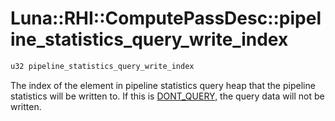 # Luna::RHI::ComputePassDesc::pipeline_statistics_query_write_index

```c++
u32 pipeline_statistics_query_write_index
```

The index of the element in pipeline statistics query heap that the pipeline statistics will be written to. If this is [DONT_QUERY](group___r_h_i_1ga2d53aab2964919c53d15e5769fb6dd63.md), the query data will not be written. 

